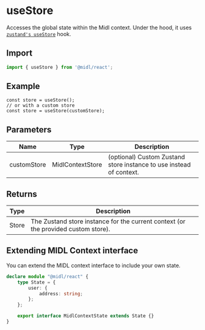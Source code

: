 # useStore

Accesses the global state within the Midl context. Under the hood, it uses [`zustand's useStore`](https://zustand.docs.pmnd.rs/hooks/use-store) hook.

## Import

```ts
import { useStore } from '@midl/react';
```

## Example

```tsx
const store = useStore();
// or with a custom store
const store = useStore(customStore);
```

## Parameters

| Name        | Type             | Description                                                         |
| ----------- | ---------------- | ------------------------------------------------------------------- |
| customStore | MidlContextStore | (optional) Custom Zustand store instance to use instead of context. |

## Returns

| Type  | Description                                                                        |
| ----- | ---------------------------------------------------------------------------------- |
| Store | The Zustand store instance for the current context (or the provided custom store). |

## Extending MIDL Context interface

You can extend the MIDL context interface to include your own state.

```ts
declare module "@midl/react" {
	type State = {
        user: {
            address: string;
        };
	};

	export interface MidlContextState extends State {}
}
```
